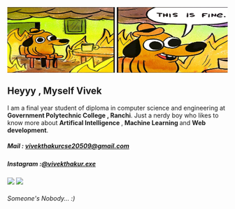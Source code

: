 <div style="display:flex;margin:0;padding:0;height:150px;width:100%">
 <img width="100%" height=150px" src="meme.jpg">
</div>

<h2>Heyyy ,  Myself Vivek</h2> 
<p>I am a final year student of diploma in computer science and engineering at <b>Government Polytechnic College , Ranchi</b>.         
Just a  nerdy boy who likes to know more about <b> Artifical Intelligence </b>,<b> Machine Learning </b> and <b>Web development</b>.</p>

<h5> Mail : <a href="mailto: vivekthakurcse20509@gmail.com"> vivekthakurcse20509@gmail.com</a></h5>
<h5>Instagram :<a href="https://www.instagram.com/vivekthakur.exe/">@vivekthakur.exe</a></h5>

<img width="350px" height="auto" src="https://github-readme-stats.vercel.app/api/?username=vivekthakurcse&count_public=true&theme=react&hide_border=true&showicons=true&layout=compact&height=200">

<img src="https://github-readme-stats.vercel.app/api/top-langs/?username=vivekthakurcse&layout=compact&hide_border=true&langs_count=5&theme=react">

<h6>Someone's Nobody... :)</h6>

